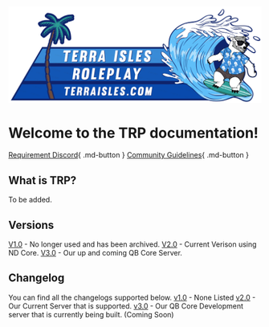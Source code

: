 ![banner](img/banner.png)
# Welcome to the TRP documentation! 

[Requirement Discord](#){ .md-button }     [Community Guidelines](#){ .md-button }


## What is TRP?

To be added.

## Versions
[V1.0](1.0/index.md) - No longer used and has been archived.
[V2.0](2.0/index.md) - Current Verison using ND Core.
[V3.0](3.0/index.md) - Our up and coming QB Core Server.

## Changelog
You can find all the changelogs supported below.
[v1.0](#) - None Listed
[v2.0](2.0/changelog.md) - Our Current Server that is supported.
[v3.0](3.0/changelog.md) - Our QB Core Development server that is currently being built. (Coming Soon)

